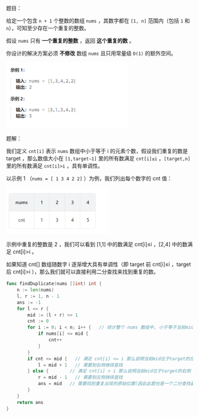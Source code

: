 题目：

给定一个包含 `n + 1` 个整数的数组 `nums` ，其数字都在 `[1, n]` 范围内（包括 `1` 和 `n`），可知至少存在一个重复的整数。

假设 `nums` 只有 **一个重复的整数** ，返回 **这个重复的数** 。

你设计的解决方案必须 **不修改** 数组 `nums` 且只用常量级 `O(1)` 的额外空间。

<img src="287.寻找重复数.assets/image-20231002124623438.png" alt="image-20231002124623438" style="zoom:67%;" />

题解：

我们定义 `cnt[i]` 表示 `nums` 数组中小于等于 i 的元素个数，假设我们重复的数是 target ，那么数值大小在 `[1,target−1]` 里的所有数满足 `cnt[i]≤i` ，`[target,n]` 里的所有数满足 `cnt[i]>i` ，具有单调性。

以示例 1 （`nums = [ 1 3 4 2 2]` ）为例，我们列出每个数字的 cnt 值：

<img src="287.寻找重复数.assets/image-20231002124819950.png" alt="image-20231002124819950" style="zoom: 67%;" />

示例中重复的整数是 2 ，我们可以看到 [1,1] 中的数满足 cnt[i]≤i ，[2,4] 中的数满足 cnt[i]>i 。

如果知道 cnt[] 数组随数字  i 逐渐增大具有单调性（即 target 前 cnt[i]≤i ，target 后 cnt[i]>i ），那么我们就可以直接利用二分查找来找到重复的数。

```go
func findDuplicate(nums []int) int {
    n := len(nums)
    l, r := 1, n - 1
    ans := -1
    for l <= r {
        mid := (l + r) >> 1
        cnt := 0
        for i := 0; i < n; i++ {   // 统计整个 nums 数组中, 小于等于当前mid的元素个数
            if nums[i] <= mid {
                cnt++
            }
        }
        if cnt <= mid {   // 满足 cnt[i] <= i 那么说明当前mid位于target的左侧
            l = mid + 1   // 需要到右侧继续查找
        } else {		// 满足 cnt[i] > i 那么说明当前mid位于target的右侧
            r = mid - 1   // 需要到左侧继续查找
            ans = mid   // 需要找到重复出现的原始位置(因此此题也是一个二分查找最左边界的问题)
        }
    }
    return ans
}
```

